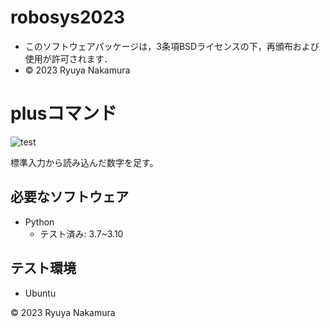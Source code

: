 # robosys2023
 * このソフトウェアパッケージは，3条項BSDライセンスの下，再頒布および使用が許可されます．
 * © 2023 Ryuya Nakamura 

# plusコマンド
![test](https://github.com/ryuyanakamura2022/robosys2023/actions/workflows/test.yml/badge.svg)

標準入力から読み込んだ数字を足す。

## 必要なソフトウェア
* Python
  * テスト済み: 3.7~3.10

## テスト環境
* Ubuntu

© 2023 Ryuya Nakamura
